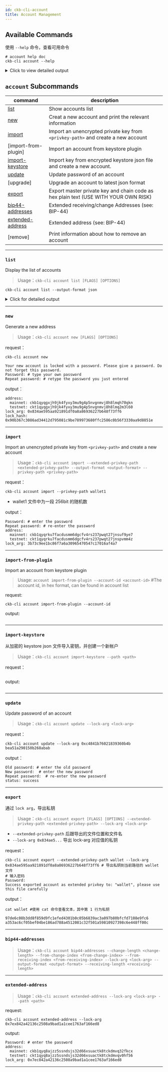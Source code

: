 ```yaml
---
id: ckb-cli-account
title: Account Management
---
```


## Available Commands

使用 `--help` 命令，查看可用命令

```shell
# account help doc
ckb-cli account --help
```

<details>
<summary>Click to view detailed output</summary>

```
Manage accounts

USAGE:
    ckb-cli account [FLAGS] [OPTIONS] [SUBCOMMAND]

FLAGS:
        --no-color         Do not hightlight(color) output json
        --debug            Display request parameters
        --wait-for-sync    Ensure the index-store sybchronizes completely before command being excuted
    -h, --help             Prints help information
    -V, --version          Prints version information


SUBCOMMANDS:
    list                List all accounts. There are two kinds of account item indicated by `source` field:
                        When `source` is "Local File System" means the account is stored in json keystore file, 
                        the output fields are:
                       * lock_arg: The blake2b160 hash of the public key.
                       * lock_hash: The lock script hash of secp256k1_blake160_sighash_all lock (See [1]).
                       * has_ckb_pubkey_derivation_root_path: The ckb publick key derivation root path (m/44'/309'/0') 
                       is stored so that password is not required to do public key derivation.
                       * address: The Mainnet/Testnet addresses of secp256k1_blake160_sighash_all lock (See [1]).
                        When `source` is "[plugin]: xxx_keysotre_plugin" means the account is stored in 
                        keystore plugin (Ledger plugin like [2]). If the account metadata is imported 
                        by `ckb-cli account import-from-plugin` the output fields are just like "Local File System". 
                        If the account is not imported, the output fields are:
                       * account-id: The account id used to import the account metadata from plugin.
                        [1]: https://github.com/nervosnetwork/ckb-system-scripts/blob/master/c/secp256k1_blake160_sighash_all.c
                        [2]: https://github.com/obsidiansystems/ckb-plugin-ledger

    new                 Create a new account and print related information.
    import              Import an unencrypted private key from `<privkey-path>` and create a new account.
    import-from-plugin  Import an account from keystore plugin
    import-keystore     Import key from encrypted keystore json file and create a new account.
    update              Update password of an account
    upgrade             Upgrade an account to latest json format
    export              Export master private key and chain code as hex plain text (USE WITH YOUR OWN RISK)
    bip44-addresses     Extended receiving/change Addresses (see: BIP-44)
    extended-address    Extended address (see: BIP-44)
    remove              Print information about how to remove an account
    help                Prints this message or the help of the given subcommand(s)
```
</details>

## <code>account</code> Subcommands

|command|description|
|---|---|
|[list](#list)                |Show accounts list|
|[new](#new)                 |Creat a new account and print the relevant information|
|[import](#import)              |Import an unencrypted private key from `<privkey-path>` and create a new account|
|[import-from-plugin]           |Import an account from keystore plugin|
|[import-keystore](#import-keystore)     |Import key from encrypted keystore json file and create a new account.|
|[update](#update)              |Update password of an account|
|[upgrade]                      |Upgrade an account to latest json format|
|[export](#export)              |Export master private key and chain code as hex plain text (USE WITH YOUR OWN RISK)|
|[bip44-addresses](#bip44-addresses)     |Extended receiving/change Addresses (see: BIP-44)|
|[extended-address](#extended-address)    |Extended address (see: BIP-44)|
|[remove]                       |Print information about how to remove an account|

---

### `list`

Display the list of accounts

> Usage：`ckb-cli account list [FLAGS] [OPTIONS]`

```shell
ckb-cli account list --output-format json
```

<details>
<summary>Click for detailed output</summary>

```json
[
  {
    "#": 0,
    "address": {
      "mainnet": "ckb1qyqw5ps6f323lqhwzdcg0jy74ums73dssqdsmxfwet",
      "testnet": "ckt1qyqw5ps6f323lqhwzdcg0jy74ums73dssqdsxrh34h"
    },
    "lock_arg": "0xea061a4c551f82ee137087c89eaf370f45b0801b",
    "lock_hash": "0x22c596304fa49bd37d21a3eeb94bb572e69e9e18e329c251e42b91289721bf1e"
  },
  {
    "#": 1,
    "address": {
      "mainnet": "ckb1qyqwn2ajzmve7vhmmn0qmq33gvmzacmlr4vs2q3x0w",
      "testnet": "ckt1qyqwn2ajzmve7vhmmn0qmq33gvmzacmlr4vsh90erj"
    },
    "lock_arg": "0xe9abb216d99f32fbdcde0d823143362ee37f1d59",
    "lock_hash": "0xb8b81481d0ce46444d52b9bd23c429111029b0f38349ba9374db1b5be74de1a4"
  },
]
```

</details>

---

### `new`

Generate a new address

> Usage：`ckb-cli account new [FLAGS] [OPTIONS]`

request：
```shell
ckb-cli account new

Your new account is locked with a password. Please give a password. Do not forget this password.
Password: # type your own password
Repeat password: # retype the password you just entered
```

output：
```
address:
  mainnet: ckb1qyqgxjh9jk4fyxy3mu9g4p5nvgnmvj8h8lmqh70qkn
  testnet: ckt1qyqgxjh9jk4fyxy3mu9g4p5nvgnmvj8h8lmq2m3l60
lock_arg: 0x834ae595aa921891df0a8a86936227b648f73ff6
lock_hash: 0x90b367c3086ad34412d795081c9be789973680ffc2586c0b56f3330aa9d8851e
```

---
### `import`

Import an unencrypted private key from `<privkey-path>` and create a new account

> Usage：`ckb-cli account import --extended-privkey-path <extended-privkey-path> --output-format <output-format> --privkey-path <privkey-path>`

request：
```
ckb-cli account import --privkey-path wallet1
```
* wallet1 文件中为一段 256bit 的随机数

output：
```shell
Password: # enter the password
Repeat password: # re-enter the password
address:
  mainnet: ckb1qyqrku7facdusmm6dgcfv4rs237pwqt27jnsuf9ye7
  testnet: ckt1qyqrku7facdusmm6dgcfv4rs237pwqt27jnspvmm4z
lock_arg: 3b73c9ee1bc86f7a6a30965470547c17016af4a7
```
---
### `import-from-plugin`

Import an account from keystore plugin

> Usage: `account import-from-plugin --account-id <account-id>` 
  #The account id, in hex format, can be found in account list

request:
```shell
ckb-cli account import-from-plugin --account-id 
```

output:
```shell

```
---
### `import-keystore`

从加密的 keystore json 文件导入密钥，并创建一个新帐户

> Usage：`ckb-cli account import-keystore --path <path>`

request：
```shell

```

output:
```shell

```

---

### `update`

Update password of an account

> Usage：`ckb-cli account update --lock-arg <lock-arg>`

request：
```shell
ckb-cli account update --lock-arg 0xc4841b76021839360b4b
bea51a290150b268abab
```

output：
```shell
Old password: # enter the old password
New password:  # enter the new password
Repeat password:  # re-enter the new password
status: success
```
---

### `export`

通过 `lock arg`，导出私钥

> Usage：`ckb-cli account export [FLAGS] [OPTIONS] --extended-privkey-path <extended-privkey-path> --lock-arg <lock-arg>`

- `--extended-privkey-path` 后跟导出的文件位置和文件名
- `--lock-arg 0x834ae5...` 导出 lock-arg 对应值的私钥

request：
```shell
ckb-cli account export --extended-privkey-path wallet --lock-arg 0x834ae595aa921891df0a8a86936227b648f73ff6 # 导出私钥到当前路径的 wallet 文件
# 输入密码
Password:
Success exported account as extended privkey to: "wallet", please use this file carefully
```

output：
```shell
cat wallet #使用 cat 命令查看文本，其中第 1 行为私钥

97de6c08b3dd8f859d9fc1efed4301b0c05b6839ac3a097b80bfcfd7108e9fc6
a353ac6cf05bef04be186ad788a4512081c32f501a59810927398c6e448ff00c
```
---

### `bip44-addresses`

> Usage：`ckb-cli account bip44-addresses --change-length <change-length> --from-change-index <from-change-index> --from-receiving-index <from-receiving-index> --lock-arg <lock-arg> --output-format <output-format> --receiving-length <receiving-length>`

---

### `extended-address`

> Usage：` ckb-cli account extended-address --lock-arg <lock-arg> --path <path> `

request:
```shell
ckb-cli account extended-address --lock-arg 0x7ex842a42136c2508a9bad1a1cee1763af166ed8
```

output:
```shell
Password: # enter the password
address:
  mainnet: ckb1qyq8ajzz5ssndsjs32d66xsuactk8tckdmvq32fkcx
  testnet: ckt1qyq8ajzz5ssndsjs32d66xsuactk8tckdmvqv0hf56
lock_arg: 0x7ec842a42136c2508a9bad1a1cee1763af166ed8
```



---